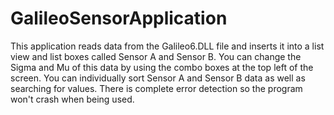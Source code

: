 # GalileoSensorApplication
This application reads data from the Galileo6.DLL file and inserts it into a list view and list boxes called Sensor A and Sensor B.
You can change the Sigma and Mu of this data by using the combo boxes at the top left of the screen.
You can individually sort Sensor A and Sensor B data as well as searching for values.
There is complete error detection so the program won't crash when being used.
